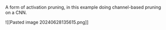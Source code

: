 A form of activation pruning, in this example doing channel-based pruning on a CNN.

![[Pasted image 20240628135615.png]]